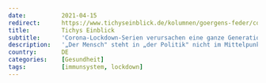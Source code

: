 ```yaml
---
date:          2021-04-15
redirect:      https://www.tichyseinblick.de/kolumnen/goergens-feder/corona-lockdown-serie-verursacht-eine-ganze-generation-immunschwacher/
title:         Tichys Einblick
subtitle:      'Corona-Lockdown-Serien verursachen eine ganze Generation Immunschwacher'
description:   '„Der Mensch" steht in „der Politik" nicht im Mittelpunkt, sondern „der Politiker". Corona und Co. werden für den Machtkampf unter Berufsfunktionären instrumentalisiert, wie das in allen öffentlichen Themen der Fall ist. Und die Medien machen begeistert mit, kein Stoff ist einfacher zu behandeln und lohnender bei Hofe.'
country:       DE
categories:    [Gesundheit]
tags:          [immunsystem, lockdown]
---
```

